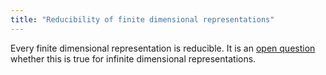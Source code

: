 ```yaml
---
title: "Reducibility of finite dimensional representations"
---
```


Every finite dimensional representation is reducible. It is an [open question](<notes/ntpy/Questions/Is every gp representation completely reducible?.md>) whether this is true for infinite dimensional representations.
